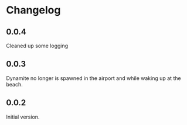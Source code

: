 # Changelog

## 0.0.4
Cleaned up some logging

## 0.0.3
Dynamite no longer is spawned in the airport and while waking up at the beach.

## 0.0.2
Initial version.